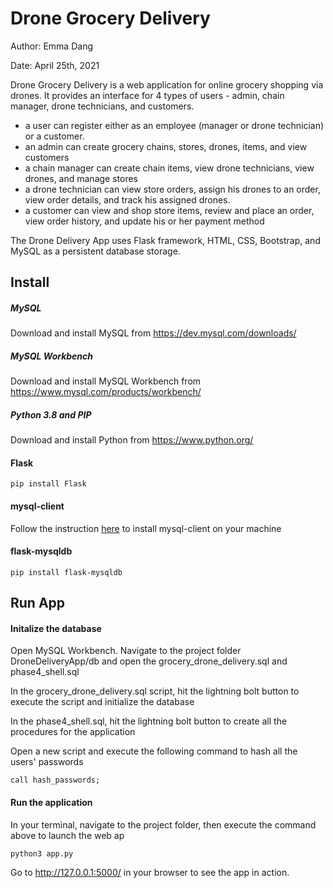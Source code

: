 # Drone Grocery Delivery
Author: Emma Dang

Date: April 25th, 2021

Drone Grocery Delivery is a web application for
online grocery shopping via drones. It provides
an interface for 4 types of users - admin, chain
manager, drone technicians, and customers.
* a user can register either as an employee 
(manager or drone technician) or a customer.
* an admin can create grocery chains, stores,
drones, items, and view customers
* a chain manager can create chain items, view 
drone technicians, view drones, and manage stores
* a drone technician can view store orders,
assign his drones to an order, view order details,
and track his assigned drones.
* a customer can view and shop store items,
review and place an order, view order history,
and update his or her payment method

The Drone Delivery App uses Flask
framework, HTML, CSS, Bootstrap, and MySQL as a 
persistent database storage.

## Install
##### MySQL
Download and install MySQL from https://dev.mysql.com/downloads/ 

##### MySQL Workbench
Download and install MySQL Workbench from https://www.mysql.com/products/workbench/ 

##### Python 3.8 and PIP
Download and install Python from https://www.python.org/

#### Flask
```
pip install Flask
```
#### mysql-client
Follow the instruction [here](https://pypi.org/project/mysqlclient/)
to install mysql-client on your machine

#### flask-mysqldb
```
pip install flask-mysqldb
```

## Run App
#### Initalize the database
Open MySQL Workbench. Navigate to the project folder DroneDeliveryApp/db and open
the grocery_drone_delivery.sql and phase4_shell.sql

In the grocery_drone_delivery.sql script, hit the lightning bolt button to execute the script
and initialize the database

In the phase4_shell.sql, hit the lightning bolt button to create all the procedures for the application

Open a new script and execute the following command to hash all the users' passwords
```
call hash_passwords;
```

#### Run the application
In your terminal, navigate to the project folder,
then execute the command above to launch the web ap
```
python3 app.py
```
Go to http://127.0.0.1:5000/ in your browser
to see the app in action.


